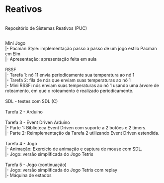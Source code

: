 # Reativos
<br>Repositório de Sistemas Reativos (PUC)

<br>Mini Jogo
<br>  |- Pacman Style: implementação passo a passo de um jogo estilo Pacman em Elm
<br>  |- Apresentação: apresentação feita em aula
<br>
<br>RSSF
<br>  |- Tarefa 1: nó 11 envia periodicamente sua temperatura ao nó 1
<br>  |- Tarefa 2: fila de nós que enviam suas temperaturas ao nó 1
<br>  |- Mini RSSF: nós enviam suas temperaturas ao nó 1 usando uma árvore de roteamento, em que o roteamento 
é realizado periodicamente.
<br>
<br>SDL - testes com SDL (C)
<br>
<br>Tarefa 2 - Arduíno
<br>
<br>Tarefa 3 - Event Driven Arduíno
<br>  |- Parte 1: Biblioteca Event Driven com suporte a 2 botões e 2 timers.
<br>  |- Parte 2: Reimplementação da Tarefa 2 utilizando Event Driven estendida.
<br>
<br>Tarefa 4 - Jogo
<br>  |- Animação: Exercício de animação e captura de mouse com SDL.
<br>  |- Jogo: versão simplificada do Jogo Tetris
<br>
<br>Tarefa 5 - Jogo (continuação)
<br>  |- Jogo: versão simplificada do Jogo Tetris com replay
<br>  |- Máquina de estados
